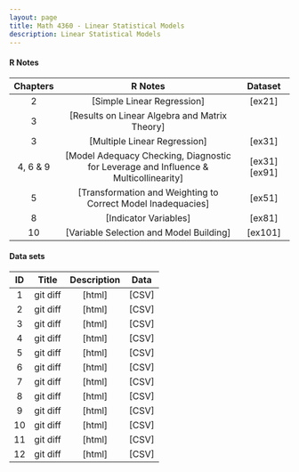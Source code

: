 ```yaml
---
layout: page
title: Math 4360 - Linear Statistical Models
description: Linear Statistical Models
---
```


#### R Notes

| Chapters | R Notes |Dataset |
| :---:         |     :---:      |     :---:      | 
|  2   | <a style="text-decoration:none" href="../assets/Data4360/RLabCh2.pdf" target="_blank" rel="noopener noreferrer">[Simple Linear Regression]</a>  |<a style="text-decoration:none" href="../assets/Data4360/ex21.txt" target="_blank" rel="noopener noreferrer">[ex21]</a>   |
|  3   | <a style="text-decoration:none" href="../assets/Data4360/RLabCh31.pdf" target="_blank" rel="noopener noreferrer">[Results on Linear Algebra and Matrix Theory]</a>  |  
|  3   | <a style="text-decoration:none" href="../assets/Data4360/RLabCh3.pdf" target="_blank" rel="noopener noreferrer">[Multiple Linear Regression]</a>  | <a style="text-decoration:none" href="../assets/Data4360/ex31.txt" target="_blank" rel="noopener noreferrer">[ex31]</a>  |
| 4, 6 & 9   | <a style="text-decoration:none" href="../assets/Data4360/RLabCh469.pdf" target="_blank" rel="noopener noreferrer">[Model Adequacy Checking, Diagnostic for Leverage and Influence & Multicollinearity]</a>  |<a style="text-decoration:none" href="../assets/Data4360/ex31.txt" target="_blank" rel="noopener noreferrer">[ex31]</a> <a style="text-decoration:none" href="../assets/Data4360/ex91.txt" target="_blank" rel="noopener noreferrer">[ex91]</a>    |
|  5   | <a style="text-decoration:none" href="../assets/Data4360/RLabCh5.pdf" target="_blank" rel="noopener noreferrer">[Transformation and Weighting to Correct Model Inadequacies]</a>  | <a style="text-decoration:none" href="../assets/Data4360/ex51.txt" target="_blank" rel="noopener noreferrer">[ex51]</a>   |
|  8   | <a style="text-decoration:none" href="../assets/Data4360/RLabCh8.pdf" target="_blank" rel="noopener noreferrer">[Indicator Variables]</a>  |<a style="text-decoration:none" href="../assets/Data4360/ex81.txt" target="_blank" rel="noopener noreferrer">[ex81]</a>   |
|  10   | <a style="text-decoration:none" href="../assets/Data4360/RLabCh10.pdf" target="_blank" rel="noopener noreferrer">[Variable Selection and Model Building]</a>  |<a style="text-decoration:none" href="../assets/Data4360/ex101.txt" target="_blank" rel="noopener noreferrer">[ex101]</a>   |


#### Data sets
 
 
 
| ID | Title | Description  | Data |
| :---:         |     :---:      |     :---:  |        :---: | 
|  1    | git diff       | <a style="text-decoration:none" href=" " target="_blank" rel="noopener noreferrer">[html]</a>      | <a style="text-decoration:none" href="../assets/CPS1985.csv" target="_blank" rel="noopener noreferrer">[CSV]</a>      |
|  2    | git diff       | <a style="text-decoration:none" href=" " target="_blank" rel="noopener noreferrer">[html]</a>      | <a style="text-decoration:none" href="../assets/CPS1985.csv" target="_blank" rel="noopener noreferrer">[CSV]</a>      |
|  3    | git diff       | <a style="text-decoration:none" href=" " target="_blank" rel="noopener noreferrer">[html]</a>      | <a style="text-decoration:none" href="../assets/CPS1985.csv" target="_blank" rel="noopener noreferrer">[CSV]</a>      |
|  4    | git diff       | <a style="text-decoration:none" href=" " target="_blank" rel="noopener noreferrer">[html]</a>      | <a style="text-decoration:none" href="../assets/CPS1985.csv" target="_blank" rel="noopener noreferrer">[CSV]</a>      |
|  5    | git diff       | <a style="text-decoration:none" href=" " target="_blank" rel="noopener noreferrer">[html]</a>      | <a style="text-decoration:none" href="../assets/CPS1985.csv" target="_blank" rel="noopener noreferrer">[CSV]</a>      |
|  6    | git diff       | <a style="text-decoration:none" href=" " target="_blank" rel="noopener noreferrer">[html]</a>      | <a style="text-decoration:none" href="../assets/CPS1985.csv" target="_blank" rel="noopener noreferrer">[CSV]</a>      |
|  7    | git diff       | <a style="text-decoration:none" href=" " target="_blank" rel="noopener noreferrer">[html]</a>      | <a style="text-decoration:none" href="../assets/CPS1985.csv" target="_blank" rel="noopener noreferrer">[CSV]</a>      |
|  8    | git diff       | <a style="text-decoration:none" href=" " target="_blank" rel="noopener noreferrer">[html]</a>      | <a style="text-decoration:none" href="../assets/CPS1985.csv" target="_blank" rel="noopener noreferrer">[CSV]</a>      |
|  9    | git diff       | <a style="text-decoration:none" href=" " target="_blank" rel="noopener noreferrer">[html]</a>      | <a style="text-decoration:none" href="../assets/CPS1985.csv" target="_blank" rel="noopener noreferrer">[CSV]</a>      |
|  10    | git diff       | <a style="text-decoration:none" href=" " target="_blank" rel="noopener noreferrer">[html]</a>      | <a style="text-decoration:none" href="../assets/CPS1985.csv" target="_blank" rel="noopener noreferrer">[CSV]</a>      |
|  11    | git diff       | <a style="text-decoration:none" href=" " target="_blank" rel="noopener noreferrer">[html]</a>      | <a style="text-decoration:none" href="../assets/CPS1985.csv" target="_blank" rel="noopener noreferrer">[CSV]</a>      |
|  12    | git diff       | <a style="text-decoration:none" href=" " target="_blank" rel="noopener noreferrer">[html]</a>      | <a style="text-decoration:none" href="../assets/CPS1985.csv" target="_blank" rel="noopener noreferrer">[CSV]</a>      |

 
 
<!-- Note: this is how to write a comment in HTML. Everything in here won't show up on your webpage.-->

<!--
To increase the size of the title, use fewer # in front of the paper title.
To decrease the size of the title, use more #. 
To remove the italics, remove the * before and after the description
To remove the underline from the title, remove the <u> tags (<u> and </u>)
-->

